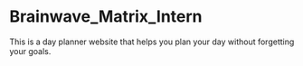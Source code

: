 # Brainwave_Matrix_Intern
This is a day planner website that helps you plan your day without forgetting your goals.
